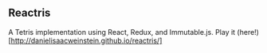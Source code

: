 ## Reactris
A Tetris implementation using React, Redux, and Immutable.js. Play it (here!)[http://danielisaacweinstein.github.io/reactris/]